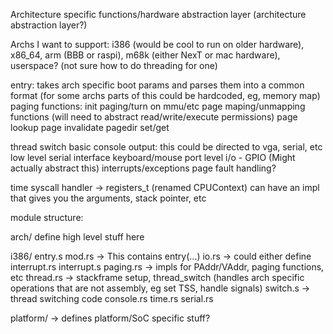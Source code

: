 Architecture specific functions/hardware abstraction layer (architecture abstraction layer?)

Archs I want to support: i386 (would be cool to run on older hardware), x86_64, arm (BBB or raspi), m68k (either NexT or mac hardware), userspace? (not sure how to do threading for one)

entry: takes arch specific boot params and parses them into a common format (for some archs parts of this could be hardcoded, eg, memory map)
paging functions:
	init paging/turn on mmu/etc
	page maping/unmapping functions (will need to abstract read/write/execute permissions)
	page lookup
	page invalidate
	pagedir set/get


thread switch
basic console output: this could be directed to vga, serial, etc
low level serial interface
keyboard/mouse
port level i/o - GPIO (Might actually abstract this)
interrupts/exceptions
	page fault handling? 

time
syscall handler -> registers_t (renamed CPUContext) can have an impl that gives you the arguments, stack pointer, etc

module structure:

arch/
define high level stuff here

i386/
entry.s
mod.rs -> This contains entry(...)
io.rs -> could either define 
interrupt.rs
interrupt.s
paging.rs -> impls for PAddr/VAddr, paging functions, etc
thread.rs -> stackframe setup, thread_switch (handles arch specific operations that are not assembly, eg set TSS, handle signals)
switch.s -> thread switching code
console.rs
time.rs
serial.rs

platform/ -> defines platform/SoC specific stuff?

